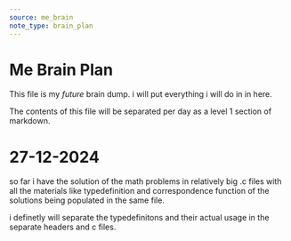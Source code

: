 ```yaml
---
source: me_brain
note_type: brain_plan
---
```


# Me Brain Plan

This file is my _future_ brain dump. i will put everything i will do in in here.

The contents of this file will be separated per day as a level 1 section of markdown.


# 27-12-2024

so far i have the solution of the math problems in relatively big .c files with all the materials like typedefinition and correspondence function of the solutions being populated in the same file.

i definetly will separate the typedefinitons and their actual usage in the separate headers and c files.
